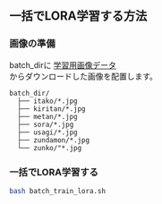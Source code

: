 ## 一括でLORA学習する方法

### 画像の準備

batch_dirに
[学習用画像データ](https://drive.google.com/drive/folders/1oyR1-1H64l7Veyb5ybYUB0K9FTz7j5NN)  
からダウンロードした画像を配置します。

```
batch_dir/
  ├── itako/*.jpg
  ├── kiritan/*.jpg
  ├── metan/*.jpg
  ├── sora/*.jpg
  ├── usagi/*.jpg
  ├── zundamon/*.jpg
  └── zunko/"*.jpg
```

### 一括でLORA学習する

```bash
bash batch_train_lora.sh
```
